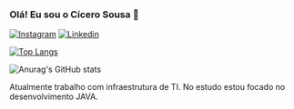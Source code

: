 
### Olá! Eu sou o Cícero Sousa 👋

[![Instagram](https://img.shields.io/badge/Instagram-E4405F?style=for-the-badge&logo=instagram&logoColor=white)](https://www.instagram.com/leandrosousa112/)
[![Linkedin](https://img.shields.io/badge/LinkedIn-0077B5?style=for-the-badge&logo=linkedin&logoColor=white)](https://www.linkedin.com/in/c%C3%ADcero-jorge-b61171245/)

 [![Top Langs](https://github-readme-stats.vercel.app/api/top-langs/?username=cicerosousaleandro&hide_progress=true)](https://github.com/cicerosousaleandro/github-readme-stats)

![Anurag's GitHub stats](https://github-readme-stats.vercel.app/api?username=cicerosousaleandro&show_icons=true&theme=radical)

Atualmente trabalho com infraestrutura de TI. No estudo estou focado no desenvolvimento JAVA.
